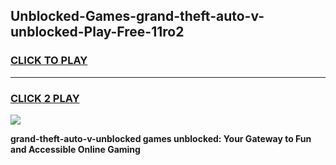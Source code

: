 
## Unblocked-Games-grand-theft-auto-v-unblocked-Play-Free-11ro2
<h3>
<a href="https://premium76.site?title=grand-theft-auto-v-unblocked&ref=10A">CLICK TO PLAY</a></h3>
<hr>

<h3>
<a href="https://premium76.site?title=grand-theft-auto-v-unblocked&ref=10A">CLICK 2 PLAY</a>
  
</h3>

<a href="https://premium76.site?title=grand-theft-auto-v-unblocked&ref=10A"><img src="https://clearcache.store/games.png"></a>


**grand-theft-auto-v-unblocked games unblocked: Your Gateway to Fun and Accessible Online Gaming**
